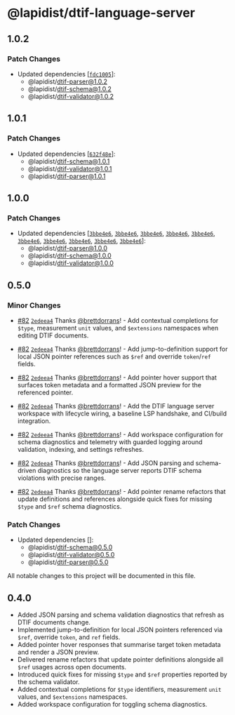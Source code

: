 # @lapidist/dtif-language-server

## 1.0.2

### Patch Changes

- Updated dependencies [[`fdc1005`](https://github.com/bylapidist/dtif/commit/fdc10058dd584e89c389c325b91fc0e30b454b58)]:
  - @lapidist/dtif-parser@1.0.2
  - @lapidist/dtif-schema@1.0.2
  - @lapidist/dtif-validator@1.0.2

## 1.0.1

### Patch Changes

- Updated dependencies [[`632f48e`](https://github.com/bylapidist/dtif/commit/632f48ed3fa2683e3d4e4808c52d9deaabd38af3)]:
  - @lapidist/dtif-schema@1.0.1
  - @lapidist/dtif-validator@1.0.1
  - @lapidist/dtif-parser@1.0.1

## 1.0.0

### Patch Changes

- Updated dependencies [[`3bbe4e6`](https://github.com/bylapidist/dtif/commit/3bbe4e65974380b36a90834e79273c815f1f04e8), [`3bbe4e6`](https://github.com/bylapidist/dtif/commit/3bbe4e65974380b36a90834e79273c815f1f04e8), [`3bbe4e6`](https://github.com/bylapidist/dtif/commit/3bbe4e65974380b36a90834e79273c815f1f04e8), [`3bbe4e6`](https://github.com/bylapidist/dtif/commit/3bbe4e65974380b36a90834e79273c815f1f04e8), [`3bbe4e6`](https://github.com/bylapidist/dtif/commit/3bbe4e65974380b36a90834e79273c815f1f04e8), [`3bbe4e6`](https://github.com/bylapidist/dtif/commit/3bbe4e65974380b36a90834e79273c815f1f04e8), [`3bbe4e6`](https://github.com/bylapidist/dtif/commit/3bbe4e65974380b36a90834e79273c815f1f04e8), [`3bbe4e6`](https://github.com/bylapidist/dtif/commit/3bbe4e65974380b36a90834e79273c815f1f04e8), [`3bbe4e6`](https://github.com/bylapidist/dtif/commit/3bbe4e65974380b36a90834e79273c815f1f04e8), [`3bbe4e6`](https://github.com/bylapidist/dtif/commit/3bbe4e65974380b36a90834e79273c815f1f04e8)]:
  - @lapidist/dtif-parser@1.0.0
  - @lapidist/dtif-schema@1.0.0
  - @lapidist/dtif-validator@1.0.0

## 0.5.0

### Minor Changes

- [#82](https://github.com/bylapidist/dtif/pull/82) [`2edeea4`](https://github.com/bylapidist/dtif/commit/2edeea4958b8ed303053636536f6f3cf371623ca) Thanks [@brettdorrans](https://github.com/brettdorrans)! - Add contextual completions for `$type`, measurement `unit` values, and `$extensions` namespaces when editing DTIF documents.

- [#82](https://github.com/bylapidist/dtif/pull/82) [`2edeea4`](https://github.com/bylapidist/dtif/commit/2edeea4958b8ed303053636536f6f3cf371623ca) Thanks [@brettdorrans](https://github.com/brettdorrans)! - Add jump-to-definition support for local JSON pointer references such as `$ref` and override `token`/`ref` fields.

- [#82](https://github.com/bylapidist/dtif/pull/82) [`2edeea4`](https://github.com/bylapidist/dtif/commit/2edeea4958b8ed303053636536f6f3cf371623ca) Thanks [@brettdorrans](https://github.com/brettdorrans)! - Add pointer hover support that surfaces token metadata and a formatted JSON preview for the referenced pointer.

- [#82](https://github.com/bylapidist/dtif/pull/82) [`2edeea4`](https://github.com/bylapidist/dtif/commit/2edeea4958b8ed303053636536f6f3cf371623ca) Thanks [@brettdorrans](https://github.com/brettdorrans)! - Add the DTIF language server workspace with lifecycle wiring, a baseline LSP handshake, and CI/build integration.

- [#82](https://github.com/bylapidist/dtif/pull/82) [`2edeea4`](https://github.com/bylapidist/dtif/commit/2edeea4958b8ed303053636536f6f3cf371623ca) Thanks [@brettdorrans](https://github.com/brettdorrans)! - Add workspace configuration for schema diagnostics and telemetry with guarded logging around validation, indexing, and settings refreshes.

- [#82](https://github.com/bylapidist/dtif/pull/82) [`2edeea4`](https://github.com/bylapidist/dtif/commit/2edeea4958b8ed303053636536f6f3cf371623ca) Thanks [@brettdorrans](https://github.com/brettdorrans)! - Add JSON parsing and schema-driven diagnostics so the language server reports DTIF schema violations with precise ranges.

- [#82](https://github.com/bylapidist/dtif/pull/82) [`2edeea4`](https://github.com/bylapidist/dtif/commit/2edeea4958b8ed303053636536f6f3cf371623ca) Thanks [@brettdorrans](https://github.com/brettdorrans)! - Add pointer rename refactors that update definitions and references alongside quick fixes for missing `$type` and `$ref` schema diagnostics.

### Patch Changes

- Updated dependencies []:
  - @lapidist/dtif-schema@0.5.0
  - @lapidist/dtif-validator@0.5.0
  - @lapidist/dtif-parser@0.5.0

All notable changes to this project will be documented in this file.

## 0.4.0

- Added JSON parsing and schema validation diagnostics that refresh as DTIF documents change.
- Implemented jump-to-definition for local JSON pointers referenced via `$ref`, override `token`, and `ref` fields.
- Added pointer hover responses that summarise target token metadata and render a JSON preview.
- Delivered rename refactors that update pointer definitions alongside all `$ref` usages across open documents.
- Introduced quick fixes for missing `$type` and `$ref` properties reported by the schema validator.
- Added contextual completions for `$type` identifiers, measurement `unit` values, and `$extensions` namespaces.
- Added workspace configuration for toggling schema diagnostics.
